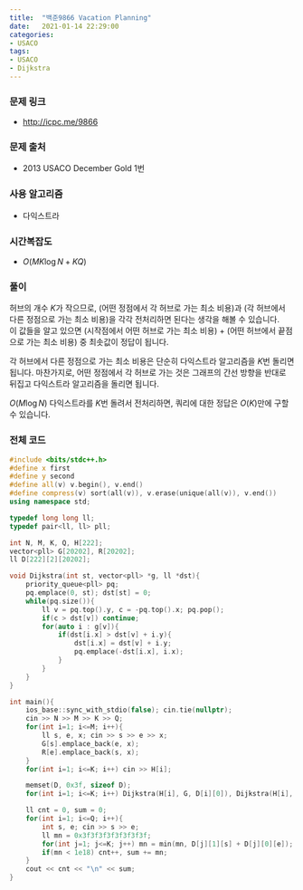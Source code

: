 ```yaml
---
title:  "백준9866 Vacation Planning"
date:   2021-01-14 22:29:00
categories:
- USACO
tags:
- USACO
- Dijkstra
---
```


### 문제 링크
* http://icpc.me/9866

### 문제 출처
* 2013 USACO December Gold 1번

### 사용 알고리즘
* 다익스트라

### 시간복잡도
* $O(MK \log N + KQ)$

### 풀이
허브의 개수 $K$가 작으므로, (어떤 정점에서 각 허브로 가는 최소 비용)과 (각 허브에서 다른 정점으로 가는 최소 비용)을 각각 전처리하면 된다는 생각을 해볼 수 있습니다.<br>
이 값들을 알고 있으면 (시작점에서 어떤 허브로 가는 최소 비용) + (어떤 허브에서 끝점으로 가는 최소 비용) 중 최솟값이 정답이 됩니다.

각 허브에서 다른 정점으로 가는 최소 비용은 단순히 다익스트라 알고리즘을 $K$번 돌리면 됩니다. 마찬가지로, 어떤 정점에서 각 허브로 가는 것은 그래프의 간선 방향을 반대로 뒤집고 다익스트라 알고리즘을 돌리면 됩니다.

$O(M \log N)$ 다익스트라를 $K$번 돌려서 전처리하면, 쿼리에 대한 정답은 $O(K)$만에 구할 수 있습니다.

### 전체 코드
```cpp
#include <bits/stdc++.h>
#define x first
#define y second
#define all(v) v.begin(), v.end()
#define compress(v) sort(all(v)), v.erase(unique(all(v)), v.end())
using namespace std;

typedef long long ll;
typedef pair<ll, ll> pll;

int N, M, K, Q, H[222];
vector<pll> G[20202], R[20202];
ll D[222][2][20202];

void Dijkstra(int st, vector<pll> *g, ll *dst){
    priority_queue<pll> pq;
    pq.emplace(0, st); dst[st] = 0;
    while(pq.size()){
        ll v = pq.top().y, c = -pq.top().x; pq.pop();
        if(c > dst[v]) continue;
        for(auto i : g[v]){
            if(dst[i.x] > dst[v] + i.y){
                dst[i.x] = dst[v] + i.y;
                pq.emplace(-dst[i.x], i.x);
            }
        }
    }
}

int main(){
    ios_base::sync_with_stdio(false); cin.tie(nullptr);
    cin >> N >> M >> K >> Q;
    for(int i=1; i<=M; i++){
        ll s, e, x; cin >> s >> e >> x;
        G[s].emplace_back(e, x);
        R[e].emplace_back(s, x);
    }
    for(int i=1; i<=K; i++) cin >> H[i];

    memset(D, 0x3f, sizeof D);
    for(int i=1; i<=K; i++) Dijkstra(H[i], G, D[i][0]), Dijkstra(H[i], R, D[i][1]);

    ll cnt = 0, sum = 0;
    for(int i=1; i<=Q; i++){
        int s, e; cin >> s >> e;
        ll mn = 0x3f3f3f3f3f3f3f3f;
        for(int j=1; j<=K; j++) mn = min(mn, D[j][1][s] + D[j][0][e]);
        if(mn < 1e18) cnt++, sum += mn;
    }
    cout << cnt << "\n" << sum;
}
```
